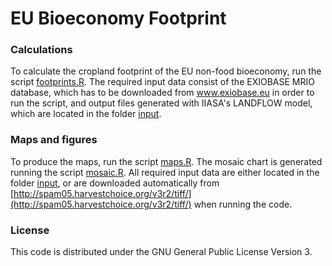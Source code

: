 # EU Bioeconomy Footprint 

### Calculations
To calculate the cropland footprint of the EU non-food bioeconomy, run the script [footprints.R](./footprints.R). The required input data consist of the EXIOBASE MRIO database, which has to be downloaded from www.exiobase.eu in order to run the script, and output files generated with IIASA's LANDFLOW model, which are located in the folder [input](./input).



### Maps and figures
To produce the maps, run the script [maps.R](./maps.R). The mosaic chart is generated running the script [mosaic.R](./mosaic.R). All required input data are either located in the folder [input](./input), or are downloaded automatically from [http://spam05.harvestchoice.org/v3r2/tiff/](http://spam05.harvestchoice.org/v3r2/tiff/) when running the code.



### License
This code is distributed under the GNU General Public License Version 3.

